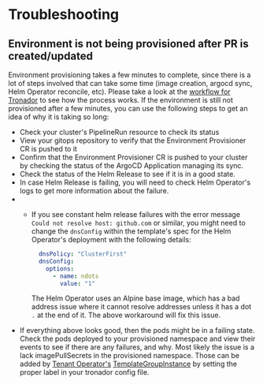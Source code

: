 # Troubleshooting

## Environment is not being provisioned after PR is created/updated

Environment provisioning takes a few minutes to complete, since there is a lot of steps involved that can take some time (image creation, argocd sync, Helm Operator reconcile, etc). Please take a look at the [workflow for Tronador](./workflow.html) to see how the process works. If the environment is still not provisioned after a few minutes, you can use the following steps to get an idea of why it is taking so long:

* Check your cluster's PipelineRun resource to check its status
* View your gitops repository to verify that the Environment Provisioner CR is pushed to it
* Confirm that the Environment Provisioner CR is pushed to your cluster by checking the status of the ArgoCD Application managing its sync.
* Check the status of the Helm Release to see if it is in a good state.
* In case Helm Release is failing, you will need to check Helm Operator's logs to get more information about the failure.
* * If you see constant helm release failures with the error message `Could not resolve host: github.com` or similar, you might need to change the `dnsConfig` within the template's spec for the Helm Operator's deployment with the following details:

    ```yaml
      dnsPolicy: "ClusterFirst"
      dnsConfig:
        options:
          - name: ndots
            value: "1"
    ```

    The Helm Operator uses an Alpine base image, which has a bad address issue where it cannot resolve addresses unless it has a dot `.` at the end of it. The above workaround will fix this issue.
* If everything above looks good, then the pods might be in a failing state. Check the pods deployed to your provisioned namespace and view their events to see if there are any failures, and why. Most likely the issue is a lack imagePullSecrets in the provisioned namespace. Those can be added by [Tenant Operator's](../tenant-operator/overview.html) [TemplateGroupInstance](../tenant-operator/customresources.html#_5-templategroupinstance) by setting the proper label in your tronador config file.